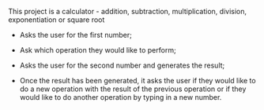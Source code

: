 This project is a calculator - addition, subtraction, multiplication, division, exponentiation or square root

- Asks the user for the first number;

- Ask which operation they would like to perform;

- Asks the user for the second number and generates the result;

- Once the result has been generated, it asks the user if they would like to do a new operation with the result of the previous operation or if they would like to do another operation by typing in a new number. 